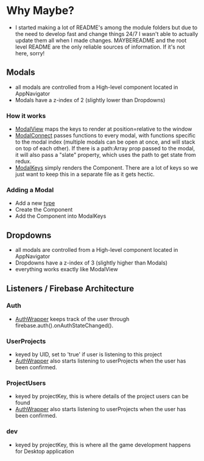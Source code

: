 # Why Maybe?
- I started making a lot of README's among the module folders but due to the need to develop fast and change things 24/7 I wasn't able to actually update them all when I made changes. MAYBEREADME and the root level README are the only reliable sources of information. If it's not here, sorry!

## Modals
- all modals are controlled from a High-level component located in AppNavigator
- Modals have a z-index of 2 (slightly lower than Dropdowns)

### How it works
- [ModalView](./modules/modal/ModalView.js) maps the keys to render at position=relative to the window
- [ModalConnect](./modules/modal/ModalConnect.js) passes functions to every modal, with functions specific to the modal index (multiple modals can be open at once, and will stack on top of each other). If there is a path:Array prop passed to the modal, it will also pass a "slate" property, which uses the path to get state from redux.
- [ModalKeys](./modules/modal/ModalKeys.js) simply renders the Component. There are a lot of keys so we just want to keep this in a separate file as it gets hectic.

### Adding a Modal
- Add a new [type](./modules/modal/types.js)
- Create the Component
- Add the Component into ModalKeys  

## Dropdowns
- all modals are controlled from a High-level component located in AppNavigator
- Dropdowns have a z-index of 3 (slightly higher than Modals)
- everything works exactly like ModalView

## Listeners / Firebase Architecture

### Auth
- [AuthWrapper](./modules/auth/AuthWrapper.js) keeps track of the user through firebase.auth().onAuthStateChanged().

### UserProjects
- keyed by UID, set to 'true' if user is listening to this project
- [AuthWrapper](./modules/auth/AuthWrapper.js) also starts listening to userProjects when the user has been confirmed.

### ProjectUsers
- keyed by projectKey, this is where details of the project users can be found
- [AuthWrapper](./modules/auth/AuthWrapper.js) also starts listening to userProjects when the user has been confirmed.

### dev
- keyed by projectKey, this is where all the game development happens for Desktop application